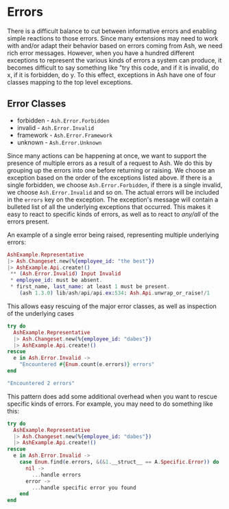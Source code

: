 # Errors

There is a difficult balance to cut between informative errors and enabling simple reactions to those errors. Since many extensions may need to work with and/or adapt their behavior based on errors coming from Ash, we need rich error messages. However, when you have a hundred different exceptions to represent the various kinds of errors a system can produce, it becomes difficult to say something like "try this code, and if it is invalid, do x, if it is forbidden, do y. To this effect, exceptions in Ash have one of four classes mapping to the top level exceptions.

## Error Classes

- forbidden - `Ash.Error.Forbidden`
- invalid - `Ash.Error.Invalid`
- framework - `Ash.Error.Framework`
- unknown - `Ash.Error.Unknown`

Since many actions can be happening at once, we want to support the presence of multiple errors as a result of a request to Ash. We do this by grouping up the errors into one before returning or raising.
We choose an exception based on the order of the exceptions listed above. If there is a single forbidden, we choose `Ash.Error.Forbidden`, if there is a single invalid, we choose `Ash.Error.Invalid` and so on. The actual errors will be included in the `errors` key on the exception. The exception's message will contain a bulleted list of all the underlying exceptions that occurred. This makes it easy to react to specific kinds of errors, as well as to react to _any/all_ of the errors present.

An example of a single error being raised, representing multiple underlying errors:

```elixir
AshExample.Representative
|> Ash.Changeset.new(%{employee_id: "the best"})
|> AshExample.Api.create!()
 ** (Ash.Error.Invalid) Input Invalid
 * employee_id: must be absent.
 * first_name, last_name: at least 1 must be present.
    (ash 1.3.0) lib/ash/api/api.ex:534: Ash.Api.unwrap_or_raise!/1
```

This allows easy rescuing of the major error classes, as well as inspection of the underlying cases

```elixir
try do
  AshExample.Representative
  |> Ash.Changeset.new(%{employee_id: "dabes"})
  |> AshExample.Api.create!()
rescue
  e in Ash.Error.Invalid ->
    "Encountered #{Enum.count(e.errors)} errors"
end

"Encountered 2 errors"
```

This pattern does add some additional overhead when you want to rescue specific kinds of errors. For example, you may need to do something like this:

```elixir
try do
  AshExample.Representative
  |> Ash.Changeset.new(%{employee_id: "dabes"})
  |> AshExample.Api.create!()
rescue
  e in Ash.Error.Invalid ->
    case Enum.find(e.errors, &(&1.__struct__ == A.Specific.Error)) do
      nil ->
        ...handle errors
      error ->
        ...handle specific error you found
    end
end

```

